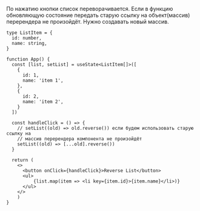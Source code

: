 По нажатию кнопки список переворачивается.
Если в функцию обновляющую состояние передать старую ссылку на объект(массив) перерендера не произойдёт. Нужно создавать новый массив.

```tsx
type ListItem = {  
  id: number,  
  name: string,  
}  
  
function App() {  
  const [list, setList] = useState<ListItem[]>([  
    {  
      id: 1,  
      name: 'item 1',  
    },  
    {  
      id: 2,  
      name: 'item 2',  
    }  
  ])  
  
  const handleClick = () => {  
    // setList((old) => old.reverse()) если будем использовать старую ссылку на
    // массив перерендера компонента не произойдёт
    setList((old) => [...old].reverse())
  }  
  
  return (  
    <>  
      <button onClick={handleClick}>Reverse List</button>  
      <ul>        
	      {list.map(item => <li key={item.id}>{item.name}</li>)}  
      </ul>  
    </>  
	)  
}
```

